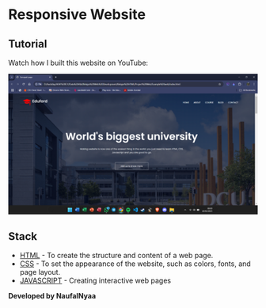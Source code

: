 # Responsive Website

## Tutorial

Watch how I built this website on YouTube:

![Banner](preview.png)

## Stack

- [HTML](https://www.w3schools.com/html/) - To create the structure and content of a web page.
- [CSS](https://www.w3schools.com/css/) - To set the appearance of the website, such as colors, fonts, and page layout.
- [JAVASCRIPT](https://www.w3schools.com/js/) - Creating interactive web pages

**Developed by NaufalNyaa**
